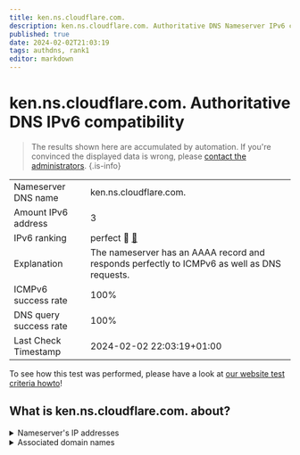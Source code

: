 ```yaml
---
title: ken.ns.cloudflare.com.
description: ken.ns.cloudflare.com. Authoritative DNS Nameserver IPv6 compatibility
published: true
date: 2024-02-02T21:03:19
tags: authdns, rank1
editor: markdown
---
```


# ken.ns.cloudflare.com. Authoritative DNS IPv6 compatibility

> The results shown here are accumulated by automation. If you're convinced the displayed data is wrong, please [contact the administrators](/howto/chat). 
{.is-info}




|   |   |
| - | - |
| Nameserver DNS name | ken.ns.cloudflare.com.
| Amount IPv6 address | 3
| IPv6 ranking | perfect :1st_place_medal: [🔗](/howto/ranking) |
| Explanation | The nameserver has an AAAA record and responds perfectly to ICMPv6 as well as DNS requests. |
| ICMPv6 success rate | 100%|
| DNS query success rate | 100% |
| Last Check Timestamp | 2024-02-02 22:03:19+01:00 |

To see how this test was performed, please have a look at [our website test criteria howto](/howto/testcriteria/authdns)!


## What is ken.ns.cloudflare.com. about?




<details>
<summary>Nameserver's IP addresses</summary>

2803:f800:50::6ca2:c17f

2606:4700:58::adf5:3b7f

2a06:98c1:50::ac40:217f

</details>



<details>
<summary>Associated domain names</summary>

www.bol.de

</details>
